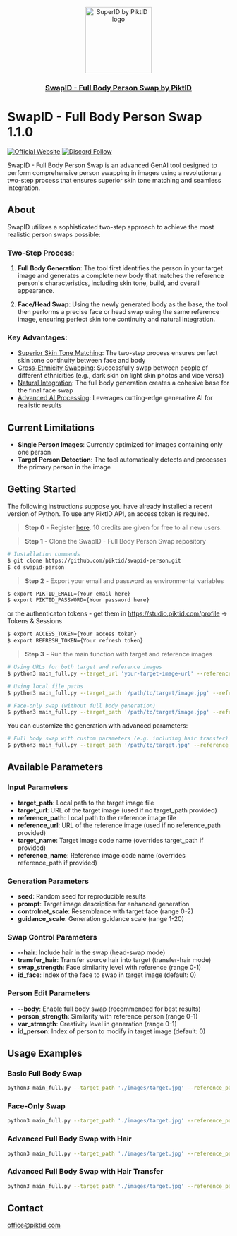 <p align="center">
  <img src="https://studio.piktid.com/logo.svg" alt="SuperID by PiktID logo" width="150">
  </br>
  <h3 align="center"><a href="[https://studio.piktid.com](https://studio.piktid.com)">SwapID - Full Body Person Swap by PiktID</a></h3>
</p>


# SwapID - Full Body Person Swap 1.1.0
[![Official Website](https://img.shields.io/badge/Official%20Website-piktid.com-blue?style=flat&logo=world&logoColor=white)](https://piktid.com)
[![Discord Follow](https://dcbadge.vercel.app/api/server/FJU39e9Z4P?style=flat)](https://discord.com/invite/FJU39e9Z4P)

SwapID - Full Body Person Swap is an advanced GenAI tool designed to perform comprehensive person swapping in images using a revolutionary two-step process that ensures superior skin tone matching and seamless integration.

## About
SwapID utilizes a sophisticated two-step approach to achieve the most realistic person swaps possible:

### Two-Step Process:
1. **Full Body Generation**: The tool first identifies the person in your target image and generates a complete new body that matches the reference person's characteristics, including skin tone, build, and overall appearance.

2. **Face/Head Swap**: Using the newly generated body as the base, the tool then performs a precise face or head swap using the same reference image, ensuring perfect skin tone continuity and natural integration.

### Key Advantages:
- <ins>Superior Skin Tone Matching</ins>: The two-step process ensures perfect skin tone continuity between face and body
- <ins>Cross-Ethnicity Swapping</ins>: Successfully swap between people of different ethnicities (e.g., dark skin on light skin photos and vice versa)
- <ins>Natural Integration</ins>: The full body generation creates a cohesive base for the final face swap
- <ins>Advanced AI Processing</ins>: Leverages cutting-edge generative AI for realistic results

## Current Limitations
- **Single Person Images**: Currently optimized for images containing only one person
- **Target Person Detection**: The tool automatically detects and processes the primary person in the image

## Getting Started

The following instructions suppose you have already installed a recent version of Python. To use any PiktID API, an access token is required.

> **Step 0** - Register <a href="https://studio.piktid.com">here</a>. 10 credits are given for free to all new users.

> **Step 1** - Clone the SwapID - Full Body Person Swap repository
```bash
# Installation commands
$ git clone https://github.com/piktid/swapid-person.git
$ cd swapid-person
```

> **Step 2** - Export your email and password as environmental variables
```bash
$ export PIKTID_EMAIL={Your email here}
$ export PIKTID_PASSWORD={Your password here}
```

or the authenticaton tokens - get them in https://studio.piktid.com/profile -> Tokens & Sessions
```bash
$ export ACCESS_TOKEN={Your access token}
$ export REFRESH_TOKEN={Your refresh token}
```

> **Step 3** - Run the main function with target and reference images
```bash
# Using URLs for both target and reference images
$ python3 main_full.py --target_url 'your-target-image-url' --reference_url 'your-reference-image-url' --body

# Using local file paths
$ python3 main_full.py --target_path '/path/to/target/image.jpg' --reference_path '/path/to/reference/image.jpg' --body

# Face-only swap (without full body generation)
$ python3 main_full.py --target_path '/path/to/target/image.jpg' --reference_path '/path/to/reference/image.jpg'
```

You can customize the generation with advanced parameters:

```bash
# Full body swap with custom parameters (e.g. including hair transfer)
$ python3 main_full.py --target_path '/path/to/target.jpg' --reference_path '/path/to/reference.jpg' --body --hair --transfer_hair --seed 12345 --swap_strength 0.55 --person_strength 0.9
```

## Available Parameters

### Input Parameters
- **target_path**: Local path to the target image file
- **target_url**: URL of the target image (used if no target_path provided)
- **reference_path**: Local path to the reference image file  
- **reference_url**: URL of the reference image (used if no reference_path provided)
- **target_name**: Target image code name (overrides target_path if provided)
- **reference_name**: Reference image code name (overrides reference_path if provided)

### Generation Parameters
- **seed**: Random seed for reproducible results
- **prompt**: Target image description for enhanced generation
- **controlnet_scale**: Resemblance with target face (range 0-2)
- **guidance_scale**: Generation guidance scale (range 1-20)

### Swap Control Parameters
- **--hair**: Include hair in the swap (head-swap mode)
- **transfer_hair**: Transfer source hair into target (transfer-hair mode)
- **swap_strength**: Face similarity level with reference (range 0-1)
- **id_face**: Index of the face to swap in target image (default: 0)

### Person Edit Parameters
- **--body**: Enable full body swap (recommended for best results)
- **person_strength**: Similarity with reference person (range 0-1)
- **var_strength**: Creativity level in generation (range 0-1)
- **id_person**: Index of person to modify in target image (default: 0)

## Usage Examples

### Basic Full Body Swap
```bash
python3 main_full.py --target_path './images/target.jpg' --reference_path './images/reference.jpg' --body
```

### Face-Only Swap
```bash
python3 main_full.py --target_path './images/target.jpg' --reference_path './images/reference.jpg'
```

### Advanced Full Body Swap with Hair
```bash
python3 main_full.py --target_path './images/target.jpg' --reference_path './images/reference.jpg' --body --hair --swap_strength 0.55 --person_strength 0.9 --controlnet_scale 0.1
```

### Advanced Full Body Swap with Hair Transfer
```bash
python3 main_full.py --target_path './images/target.jpg' --reference_path './images/reference.jpg' --body --hair --transfer_hair --swap_strength 0.55 --person_strength 0.9 --controlnet_scale 0.1
```

## Contact
office@piktid.com

